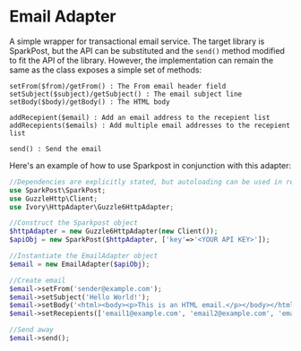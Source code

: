# Email Adapter
A simple wrapper for transactional email service. The target library is SparkPost, but the API can be substituted and the `send()` method modified to fit the API of the library. However, the implementation can remain the same as the class exposes a simple set of methods:

```
setFrom($from)/getFrom() : The From email header field
setSubject($subject)/getSubject() : The email subject line
setBody($body)/getBody() : The HTML body

addRecepient($email) : Add an email address to the recepient list
addRecepients($emails) : Add multiple email addresses to the recepient list

send() : Send the email
```

Here's an example of how to use Sparkpost in conjunction with this adapter:

```php
//Dependencies are explicitly stated, but autoloading can be used in reality
use SparkPost\SparkPost;
use GuzzleHttp\Client;
use Ivory\HttpAdapter\Guzzle6HttpAdapter;

//Construct the Sparkpost object
$httpAdapter = new Guzzle6HttpAdapter(new Client());
$apiObj = new SparkPost($httpAdapter, ['key'=>'<YOUR API KEY>']);

//Instantiate the EmailAdapter object
$email = new EmailAdapter($apiObj);

//Create email
$email->setFrom('sender@example.com');
$email->setSubject('Hello World!');
$email->setBody('<html><body><p>This is an HTML email.</p></body></html>');
$email->setRecepients(['email1@example.com', 'email2@example.com', 'email3@example.com']);

//Send away
$email->send();
```
